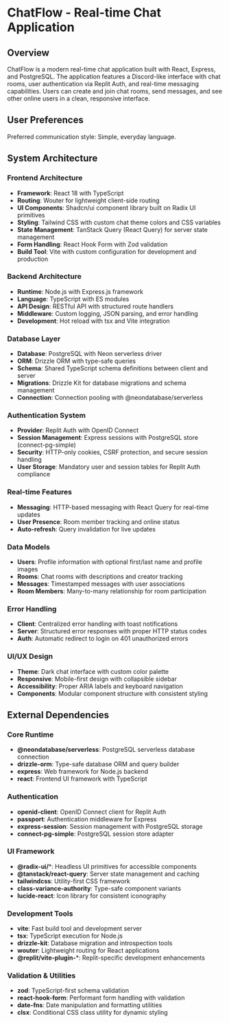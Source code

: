 # ChatFlow - Real-time Chat Application

## Overview

ChatFlow is a modern real-time chat application built with React, Express, and PostgreSQL. The application features a Discord-like interface with chat rooms, user authentication via Replit Auth, and real-time messaging capabilities. Users can create and join chat rooms, send messages, and see other online users in a clean, responsive interface.

## User Preferences

Preferred communication style: Simple, everyday language.

## System Architecture

### Frontend Architecture
- **Framework**: React 18 with TypeScript
- **Routing**: Wouter for lightweight client-side routing
- **UI Components**: Shadcn/ui component library built on Radix UI primitives
- **Styling**: Tailwind CSS with custom chat theme colors and CSS variables
- **State Management**: TanStack Query (React Query) for server state management
- **Form Handling**: React Hook Form with Zod validation
- **Build Tool**: Vite with custom configuration for development and production

### Backend Architecture
- **Runtime**: Node.js with Express.js framework
- **Language**: TypeScript with ES modules
- **API Design**: RESTful API with structured route handlers
- **Middleware**: Custom logging, JSON parsing, and error handling
- **Development**: Hot reload with tsx and Vite integration

### Database Layer
- **Database**: PostgreSQL with Neon serverless driver
- **ORM**: Drizzle ORM with type-safe queries
- **Schema**: Shared TypeScript schema definitions between client and server
- **Migrations**: Drizzle Kit for database migrations and schema management
- **Connection**: Connection pooling with @neondatabase/serverless

### Authentication System
- **Provider**: Replit Auth with OpenID Connect
- **Session Management**: Express sessions with PostgreSQL store (connect-pg-simple)
- **Security**: HTTP-only cookies, CSRF protection, and secure session handling
- **User Storage**: Mandatory user and session tables for Replit Auth compliance

### Real-time Features
- **Messaging**: HTTP-based messaging with React Query for real-time updates
- **User Presence**: Room member tracking and online status
- **Auto-refresh**: Query invalidation for live updates

### Data Models
- **Users**: Profile information with optional first/last name and profile images
- **Rooms**: Chat rooms with descriptions and creator tracking
- **Messages**: Timestamped messages with user associations
- **Room Members**: Many-to-many relationship for room participation

### Error Handling
- **Client**: Centralized error handling with toast notifications
- **Server**: Structured error responses with proper HTTP status codes
- **Auth**: Automatic redirect to login on 401 unauthorized errors

### UI/UX Design
- **Theme**: Dark chat interface with custom color palette
- **Responsive**: Mobile-first design with collapsible sidebar
- **Accessibility**: Proper ARIA labels and keyboard navigation
- **Components**: Modular component structure with consistent styling

## External Dependencies

### Core Runtime
- **@neondatabase/serverless**: PostgreSQL serverless database connection
- **drizzle-orm**: Type-safe database ORM and query builder
- **express**: Web framework for Node.js backend
- **react**: Frontend UI framework with TypeScript

### Authentication
- **openid-client**: OpenID Connect client for Replit Auth
- **passport**: Authentication middleware for Express
- **express-session**: Session management with PostgreSQL storage
- **connect-pg-simple**: PostgreSQL session store adapter

### UI Framework
- **@radix-ui/***: Headless UI primitives for accessible components
- **@tanstack/react-query**: Server state management and caching
- **tailwindcss**: Utility-first CSS framework
- **class-variance-authority**: Type-safe component variants
- **lucide-react**: Icon library for consistent iconography

### Development Tools
- **vite**: Fast build tool and development server
- **tsx**: TypeScript execution for Node.js
- **drizzle-kit**: Database migration and introspection tools
- **wouter**: Lightweight routing for React applications
- **@replit/vite-plugin-***: Replit-specific development enhancements

### Validation & Utilities
- **zod**: TypeScript-first schema validation
- **react-hook-form**: Performant form handling with validation
- **date-fns**: Date manipulation and formatting utilities
- **clsx**: Conditional CSS class utility for dynamic styling